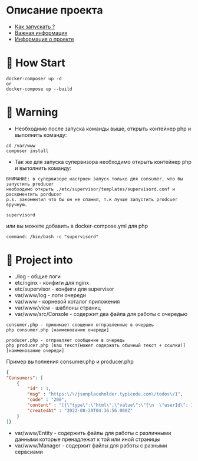 # Описание проекта 
- [Как запускать ?](#how-start)
- [Важная информация](#warning)
- [Информация о проекте](#project-into)

# 🦾 How Start
``` 
docker-composer up -d
or 
docker-compose up --build 
```

# 👀 Warning
- Необходимо после запуска команды выше, открыть контейнер php и выполнить команду:
```shell
cd /var/www 
composer install
```
- Так же для запуска супервизора необходимо открыть контейнер php  и выполнить команду:
```
ВНИМАНИЕ: в супервизоре настроен запуск только для consumer, что бы запустить producer
необходимо открыть ./etc/supervisor/templates/supervisord.conf и раскоментить porducer
p.s. закоментил что бы он не спамил, т.к лучше запустить prodcuer вручную. 
```
```shell
supervisord
```
или вы можете добавить в docker-compose.yml для php
```shell
command: /bin/bash -c "supervisord"
```

# 🥸 Project into
- ./log - общие логи
- etc/nginx - конфиги для nginx
- etc/supervisor - конфиги для supervisor
- var/www/log - логи очереди
- var/www - корневой коталог приложения
- var/www/view - шаблоны страниц 
- var/www/src/Console - содержит два файла для работы с очередью
```
consumer.php - принимает соощения отправленные в очердеь
php consumer.php [наименование очереди]

producer.php - отправляет сообщение в очередь
php producer.php [ваш текст(может содержать обычный текст + ссылки)] [наименование очереди]
```
Пример выполнения consumer.php и producer.php
```json
{
"Consumers": [
	{
		"id" : 1,
		"msg" : "https:\/\/jsonplaceholder.typicode.com\/todos\/1",
		"code" : "200",
		"content" : "[{\"type\":\"html\",\"value\":\"{\n  \"userId\": 1,\n  \"id\": 1,\n  \"title\": \"delectus aut autem\",\n  \"completed\": false\n}\"},{\"type\":\"body\",\"value\":\"{\n  \"userId\": 1,\n  \"id\": 1,\n  \"title\": \"delectus aut autem\",\n  \"completed\": false\n}\"},{\"type\":\"p\",\"value\":\"{\n  \"userId\": 1,\n  \"id\": 1,\n  \"title\": \"delectus aut autem\",\n  \"completed\": false\n}\"}]",
		"createdAt" : "2022-08-20T04:36:56.000Z"
	}
]}
```

- var/www/Entity - содержить файлы для работы с различными данными 
которые пренадлежат к той или иной страницы
- var/www/Manager - содержит файлы для работы с разными сервсиами 

